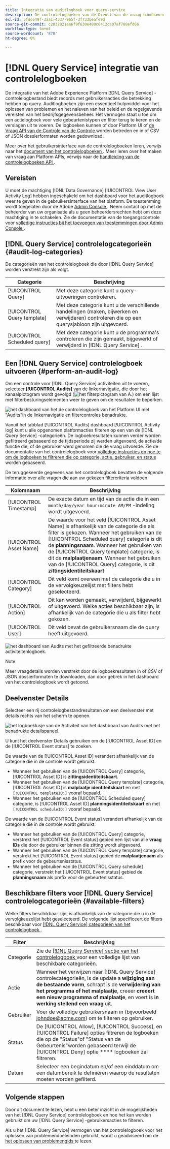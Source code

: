 ```yaml
---
title: Integratie van auditlogboek voor query-service
description: De controlelogboeken van de Dienst van de vraag handhaven verslagen voor diverse gebruikersacties om een controletraject voor het oplossen van problemenkwesties te vormen of het naleven van het beleid van het collectieve gegevensbeheer en regelgevende vereisten. Dit leerprogramma verstrekt een overzicht van de eigenschappen van het controlelogboek specifiek voor de Dienst van de Vraag.
exl-id: 5fdc649f-3aa1-4337-965f-3f733beafe9d
source-git-commit: c2832821ea6f9f630e480c6412ca07af788efd66
workflow-type: tm+mt
source-wordcount: '870'
ht-degree: 0%

---
```


# [!DNL Query Service] integratie van controlelogboeken

De integratie van het Adobe Experience Platform [!DNL Query Service] -controlelogbestand biedt records met gebruikersacties die betrekking hebben op query. Auditlogboeken zijn een essentieel hulpmiddel voor het oplossen van problemen en het naleven van het beleid en de regelgevende vereisten van het bedrijfsgegevensbeheer. Het vermogen staat u toe om een actielogboek voor vele gebeurtenistypen en filter terug te keren en de verslagen uit te voeren. De logboeken kunnen of door Platform UI of [ de Vraag API van de Controle van de Controle ](https://www.adobe.io/experience-platform-apis/references/audit-query/) worden betreden en in of CSV of JSON dossierformaten worden gedownload.

Meer over het gebruikersinterface van de controlelogboeken leren, verwijs naar het [ document van het controlelogboeken ](../../landing/governance-privacy-security/audit-logs/overview.md). Meer leren over het maken van vraag aan Platform APIs, verwijs naar de [ handleiding van de controlelogboeken API ](../../landing/api-guide.md).

## Vereisten

U moet de machtiging [!DNL Data Governance] [!UICONTROL View User Activity Log] hebben ingeschakeld om het dashboard voor het auditlogboek weer te geven in de gebruikersinterface van het platform. De toestemming wordt toegelaten door de Adobe [ Admin Console ](https://adminconsole.adobe.com/). Neem contact op met de beheerder van uw organisatie als u geen beheerdersrechten hebt om deze machtiging in te schakelen. Zie de documentatie van de toegangscontrole voor [ volledige instructies bij het toevoegen van toestemmingen door Admin Console ](../../access-control/home.md).

## [!DNL Query Service] controlelogcategorieën {#audit-log-categories}

De categorieën van het controlelogboek die door [!DNL Query Service] worden verstrekt zijn als volgt.

| Categorie | Beschrijving |
|---|---|
| [!UICONTROL Query] | Met deze categorie kunt u query-uitvoeringen controleren. |
| [!UICONTROL Query template] | Met deze categorie kunt u de verschillende handelingen (maken, bijwerken en verwijderen) controleren die op een querysjabloon zijn uitgevoerd. |
| [!UICONTROL Scheduled query] | Met deze categorie kunt u de programma&#39;s controleren die zijn gemaakt, bijgewerkt of verwijderd in [!DNL Query Service] . |

## Een [!DNL Query Service] controlelogboek uitvoeren {#perform-an-audit-log}

Om een controle voor [!DNL Query Service] activiteiten uit te voeren, selecteer **[!UICONTROL Audits]** van de linkernavigatie, die door het kanaalpictogram wordt gevolgd (![ het filterpictogram van A.](/help/images/icons/filter.png)) om een lijst met filterbesturingselementen weer te geven om de resultaten te beperken.

![ het dashboard van het de controlelogboek van het Platform UI met &quot;Audits&quot;in de linkernavigatie en filtercontroles benadrukte.](../images/audit-log/filter-controls.png)

Vanuit het tabblad [!UICONTROL Audits] dashboard [!UICONTROL Activity log] kunt u alle opgenomen platformacties filteren op een van de [!DNL Query Service] -categorieën. De logboekresultaten kunnen verder worden gefiltreerd gebaseerd op de tijdsperiode zij werden uitgevoerd, de actie/de functie die, of de gebruiker werd genomen die de vraag uitvoerde. Zie de documentatie van het controlelogboek voor [ volledige instructies op hoe te om de logboeken te filtreren die op categorie, actie, gebruiker, en status ](../../landing/governance-privacy-security/audit-logs/overview.md#managing-audit-logs-in-the-ui) worden gebaseerd.

De teruggekeerde gegevens van het controlelogboek bevatten de volgende informatie over alle vragen die aan uw gekozen filtercriteria voldoen.

| Kolomnaam | Beschrijving |
|---|---|
| [!UICONTROL Timestamp] | De exacte datum en tijd van de actie die in een `month/day/year hour:minute AM/PM` -indeling wordt uitgevoerd. |
| [!UICONTROL Asset Name] | De waarde voor het veld [!UICONTROL Asset Name] is afhankelijk van de categorie die als filter is gekozen. Wanneer het gebruiken van de [!UICONTROL Scheduled query] categorie is dit de **planningsnaam**. Wanneer het gebruiken van de [!UICONTROL Query template] categorie, is dit de **malplaatjenaam**. Wanneer het gebruiken van de [!UICONTROL Query] categorie, is dit **zittingsidentiteitskaart** |
| [!UICONTROL Category] | Dit veld komt overeen met de categorie die u in de vervolgkeuzelijst met filters hebt geselecteerd. |
| [!UICONTROL Action] | Dit kan worden gemaakt, verwijderd, bijgewerkt of uitgevoerd. Welke acties beschikbaar zijn, is afhankelijk van de categorie die u als filter hebt gekozen. |
| [!UICONTROL User] | Dit veld bevat de gebruikersnaam die de query heeft uitgevoerd. |

![ het dashboard van Audits met het gefiltreerde benadrukte activiteitenlogboek.](../images/audit-log/filtered-activity.png)

>[!NOTE]
>
>Meer vraagdetails worden verstrekt door de logboekresultaten in of CSV of JSON dossierformaten te downloaden, dan door gebrek in het dashboard van het controlelogboek wordt getoond.

## Deelvenster Details

Selecteer een rij controlelogbestandresultaten om een deelvenster met details rechts van het scherm te openen.

![ het logboeklusje van de Activiteit van het dashboard van Audits met het benadrukte detailspaneel.](../images/audit-log/details-panel.png)

U kunt het deelvenster Details gebruiken om de [!UICONTROL Asset ID] en de [!UICONTROL Event status] te zoeken.

De waarde van de [!UICONTROL Asset ID] verandert afhankelijk van de categorie die in de controle wordt gebruikt.

* Wanneer het gebruiken van de [!UICONTROL Query] categorie, [!UICONTROL Asset ID] is **zittingsidentiteitskaart**.
* Wanneer het gebruiken van de [!UICONTROL Query template] categorie, [!UICONTROL Asset ID] is **malplaatje identiteitskaart** en met `[!UICONTROL templateID:]` vooraf bepaald.
* Wanneer het gebruiken van de [!UICONTROL Scheduled query] categorie, is [!UICONTROL Asset ID] **planningsidentiteitskaart** en met `[!UICONTROL scheduleID:]` vooraf bepaald.

De waarde van de [!UICONTROL Event status] verandert afhankelijk van de categorie die in de controle wordt gebruikt.

* Wanneer het gebruiken van de [!UICONTROL Query] categorie, verstrekt het [!UICONTROL Event status] gebied een lijst van alle **vraag IDs** die door de gebruiker binnen die zitting wordt uitgevoerd.
* Wanneer het gebruiken van de [!UICONTROL Query template] categorie, verstrekt het [!UICONTROL Event status] gebied de **malplaatjenaam** als prefix voor de gebeurtenisstatus.
* Wanneer het gebruiken van de [!UICONTROL Query schedule] categorie, verstrekt het [!UICONTROL Event status] gebied de **planningsnaam** als prefix voor de gebeurtenisstatus.

## Beschikbare filters voor [!DNL Query Service] controlelogcategorieën {#available-filters}

Welke filters beschikbaar zijn, is afhankelijk van de categorie die u in de vervolgkeuzelijst hebt geselecteerd. De volgende lijst specificeert de filters beschikbaar voor [[!DNL Query Service]  categorieën van het controlelogboek ](#audit-log-categories).

| Filter | Beschrijving |
|---|---|
| Categorie | Zie de [[!DNL Query Service]  sectie van het controlelogboek ](#audit-log-categories) voor een volledige lijst van beschikbare categorieën. |
| Actie | Wanneer het verwijzen naar [!DNL Query Service] controlecategorieën, is de update a **wijziging aan de bestaande vorm**, schrapt is de **verwijdering van het programma of het malplaatje**, creeer **creeert een nieuw programma of malplaatje**, en voert is **in werking stellend een vraag** uit. |
| Gebruiker | Voer de volledige gebruikersnaam in (bijvoorbeeld johndoe@acme.com) om te filteren op gebruiker. |
| Status | De [!UICONTROL Allow], [!UICONTROL Success], en [!UICONTROL Failure] opties filtreren de logboeken die op de &quot;Status&quot;of &quot;Status van de Gebeurtenis&quot;worden gebaseerd terwijl de [!UICONTROL Deny] optie **** logboeken zal filtreren. |
| Datum | Selecteer een begindatum en/of een einddatum om een datumbereik te definiëren waarop de resultaten moeten worden gefilterd. |

## Volgende stappen

Door dit document te lezen, hebt u een beter inzicht in de mogelijkheden van het [!DNL Query Service] controlelogboek en hoe het kan worden gebruikt om uw [!DNL Query Service] -gebruikersacties te filteren.

Als u het [!DNL Query Service] vermogen van het controlelogboek voor het oplossen van problemendoeleinden gebruikt, wordt u geadviseerd om de [ het oplossen van problemengids ](../troubleshooting-guide.md) te lezen.
